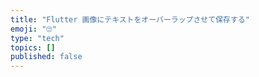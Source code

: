 ```yaml
---
title: "Flutter 画像にテキストをオーバーラップさせて保存する"
emoji: "🙄"
type: "tech"
topics: []
published: false
---
```


